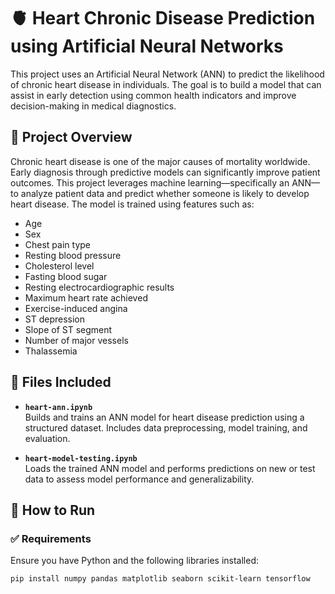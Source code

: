 # 🫀 Heart Chronic Disease Prediction using Artificial Neural Networks

This project uses an Artificial Neural Network (ANN) to predict the likelihood of chronic heart disease in individuals. The goal is to build a model that can assist in early detection using common health indicators and improve decision-making in medical diagnostics.

## 📌 Project Overview

Chronic heart disease is one of the major causes of mortality worldwide. Early diagnosis through predictive models can significantly improve patient outcomes. This project leverages machine learning—specifically an ANN—to analyze patient data and predict whether someone is likely to develop heart disease. The model is trained using features such as:

- Age
- Sex
- Chest pain type
- Resting blood pressure
- Cholesterol level
- Fasting blood sugar
- Resting electrocardiographic results
- Maximum heart rate achieved
- Exercise-induced angina
- ST depression
- Slope of ST segment
- Number of major vessels
- Thalassemia

## 📁 Files Included

- **`heart-ann.ipynb`**  
  Builds and trains an ANN model for heart disease prediction using a structured dataset. Includes data preprocessing, model training, and evaluation.

- **`heart-model-testing.ipynb`**  
  Loads the trained ANN model and performs predictions on new or test data to assess model performance and generalizability.

## 🚀 How to Run

### ✅ Requirements

Ensure you have Python and the following libraries installed:

```bash
pip install numpy pandas matplotlib seaborn scikit-learn tensorflow
